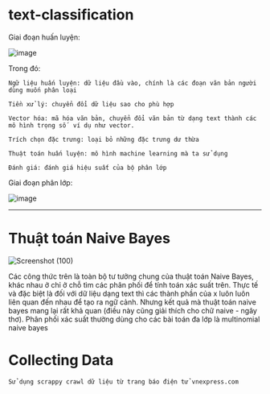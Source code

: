 # text-classification


Giai đoạn huấn luyện:

 ![image](https://user-images.githubusercontent.com/72193415/170854642-ac2569ba-004e-4100-ab26-a50d72101914.png)

Trong đó:

	Ngữ liệu huấn luyện: dữ liệu đầu vào, chính là các đoạn văn bản người dùng muốn phân loại
  
	Tiền xử lý: chuyển đổi dữ liệu sao cho phù hợp 
  
	Vector hóa: mã hóa văn bản, chuyển đổi văn bản từ dạng text thành các mô hình trọng số  ví dụ như vector.
  
	Trích chọn đặc trưng: loại bỏ những đặc trưng dư thừa
  
	Thuật toán huấn luyện: mô hình machine learning mà ta sử dụng
  
	Đánh giá: đánh giá hiệu suất của bộ phân lớp
  
  
  Giai đoạn phân lớp:
  
  ![image](https://user-images.githubusercontent.com/72193415/170854793-622e246e-e400-499d-811f-8d72fa09badc.png)

--------------------------------------------------------------------------------------------------------
# Thuật toán Naive Bayes

![Screenshot (100)](https://user-images.githubusercontent.com/72193415/170854995-b39efb7e-0a54-4a50-bac1-03de2bfdd266.png)

  Các công thức trên là toàn bộ tư tưởng chung của thuật toán Naive Bayes, khác nhau ở chỉ ở chỗ tìm các phân phối để tính toán xác suất trên. Thực tế và đặc biệt là đối với dữ liệu dạng text thì các thành phần của x luôn luôn liên quan đến nhau để tạo ra ngữ cảnh. Nhưng kết quả mà thuật toán naive bayes mang lại rất khả quan (điều này cũng giải thích cho chữ naive - ngây thơ).
  Phân phối xác suất thường dùng cho các bài toán đa lớp là multinomial naive bayes

# Collecting Data

	Sử dụng scrappy crawl dữ liệu từ trang báo điện tử vnexpress.com
